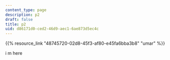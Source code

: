```yaml
---
content_type: page
description: p2
draft: false
title: p2
uid: d86171d0-ced2-46d9-aec1-6ae873d5ec4c
---
```

{{% resource_link "48745720-02d8-45f3-af80-e45fa6bba3b8" "umar" %}}

i m here